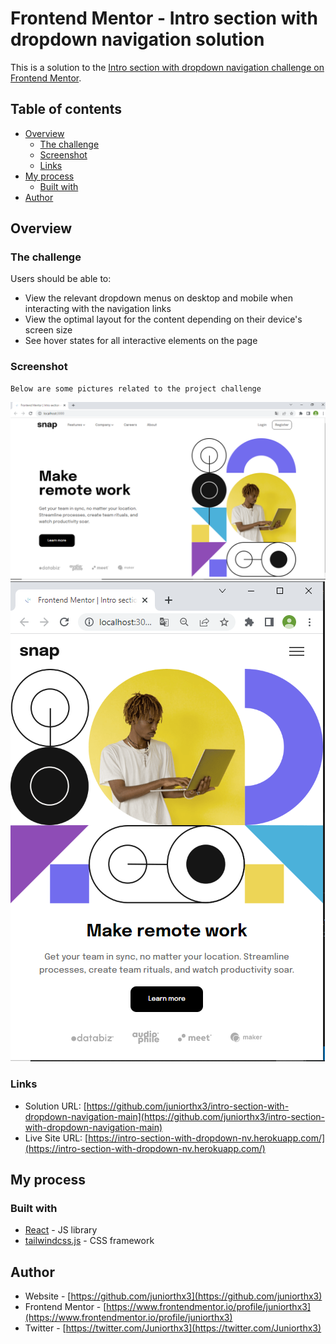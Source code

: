 # Frontend Mentor - Intro section with dropdown navigation solution

This is a solution to the [Intro section with dropdown navigation challenge on Frontend Mentor](https://www.frontendmentor.io/challenges/intro-section-with-dropdown-navigation-ryaPetHE5). 

## Table of contents

- [Overview](#overview)
  - [The challenge](#the-challenge)
  - [Screenshot](#screenshot)
  - [Links](#links)
- [My process](#my-process)
  - [Built with](#built-with)
- [Author](#author)

## Overview

### The challenge

Users should be able to:

- View the relevant dropdown menus on desktop and mobile when interacting with the navigation links
- View the optimal layout for the content depending on their device's screen size
- See hover states for all interactive elements on the page

### Screenshot
```
Below are some pictures related to the project challenge
```
![Project pic](project-view-desktop.PNG)
![Project pic](project-view-mobile.PNG)

### Links

- Solution URL: [https://github.com/juniorthx3/intro-section-with-dropdown-navigation-main](https://github.com/juniorthx3/intro-section-with-dropdown-navigation-main)
- Live Site URL: [https://intro-section-with-dropdown-nv.herokuapp.com/](https://intro-section-with-dropdown-nv.herokuapp.com/)

## My process

### Built with

- [React](https://reactjs.org/) - JS library
- [tailwindcss.js](https://tailwindcss.com/) - CSS framework

## Author

- Website - [https://github.com/juniorthx3](https://github.com/juniorthx3)
- Frontend Mentor - [https://www.frontendmentor.io/profile/juniorthx3](https://www.frontendmentor.io/profile/juniorthx3)
- Twitter - [https://twitter.com/Juniorthx3](https://twitter.com/Juniorthx3)